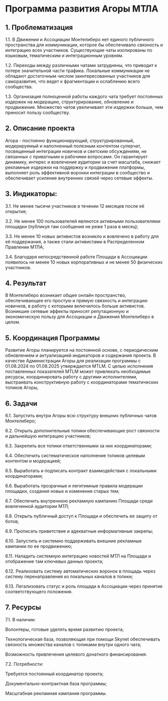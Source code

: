 # Программа развития Агоры МТЛА

## 1. Проблематизация

1.1. В Движении и Ассоциации Монтелиберо нет единого публичного пространства для коммуникации, которое бы обеспечивало
связность и интеграцию всех участников. Существующие чаты изолированы по языковым, тематическим и интеграционным
уровням.

1.2. Переходы между различными чатами затруднены, что приводит к потере значительной части трафика. Локальные
коммуникации не обладают достаточным числом заинтересованных участников для саморазвития, что ведет к фрагментации и
ослаблению всего сообщества.

1.3. Организация полноценной работы каждого чата требует постоянных издержек на модерацию, структурирование, обновление
и продвижение. Множество чатов увеличивает эти издержки больше, чем приносит пользу сообществу.

## 2. Описание проекта

Агора - постоянно функционирующий, структурированный, модерируемый и наполненный полезным контентом суперчат,
посвященный интеграции новичков и светским обсуждениям, не связанных с приватными и рабочими вопросами. Он гарантирует
динамику, интерес и вовлечение аудитории за счет масштаба, снижает рекламные издержки на поддержку и продвижение
платформы, выполняет роль эффективной воронки интеграции в сообщество и обеспечивает усиление внутренних связей через
сетевые эффекты.

## 3. Индикаторы:

3.1. Не менее тысячи участников в течении 12 месяцев после её открытия;

3.2. Не менее 100 пользователей являются активными пользователями площадки (публикуя там сообщения не реже 1 раза в
месяц);

3.3. Не менее 10 новых активистов возникло и вовлечено в работу для её поддержания, а также стали активистами в
Распределенном Правлении МТЛА;

3.4. Благодаря непосредственной работе Площади в Ассоциации появилось не менее 10 новых корпоративных и не менее 50
физических участников.

## 4. Результат

В Монтелиберо возникает общее онлайн пространство, обеспечивающее его простую и прямую связность и интеграцию новичков,
в работу с которыми включилось больше активистов. Возникшие сетевые эффекты приносят репутационную и экономическую
пользу для Ассоциации и Движения Монтелиберо в целом.

## 5. Координация Программы

Развитие Агоры планируется на постоянной основе, с периодическим обновлением и актуализацией индикаторов и содержания
проекта. В качестве Администрации Агоры для реализации программы с 01.08.2024 по 01.08.2025 утверждается MTLM. С целью
исполнения поставленных показателей MTLM может привлекать необходимые ресурсы, координировать работу с другими
исполнителями, выстраивать конструктивную работу с координаторами тематических топиков Агоры,

## 6. Задачи

6.1. Запустить внутри Агоры всю структуру внешних публичных чатов Монтелиберо;

6.2. Открыть дополнительные топики обеспечивающие рост связности и дальнейшую интеграцию участников;

6.3. Закрепить все топики ответственными за них координаторами;

6.4. Обеспечить систематическое наполнение топиков целевым контентом и модерацией;

6.5. Выработать и подписать контракт взаимодействия с локальными координаторами;

6.6. Выработать прозрачные и легитимные правила модерации площадки, создания новых и изменения старых тем;

6.7. Обеспечить внутреннюю рекламную кампанию Площади среди вовлеченной аудитории МТЛ;

6.8. Открыть публичный доступ к Площади и обеспечить ее защиту от ботов;

6.9. Прописать приветствие и адекватные информативные закрепы;

6.10. Запустить и системно поддерживать внешние рекламные кампании по ее продвижению;

6.11. Наладить системную интеграцию новостей МТЛ на Площади и отображение там ключевых данных проекта;

6.12. Реализовать систему автоматических воронок в площадь через систему перенаправления из локальных каналов в топики;

6.13. Легализовать статус и роль площади в Ассоциации через принятие соответствующего положения.

## 7. Ресурсы

7.1. В наличии:

Волонтеры, готовые уделять время развитию проекта;

Технологическая база, позволяющая при помощи Skynet обеспечивать связность множества каналов с топиками внутри одного
чата;

Возможность привлечения целевого донатного финансирования.

7.2. Потребности:

Требуется постоянный координатор проекта;

Документально-контрактная база программы;

Масштабная рекламная кампания программы.
